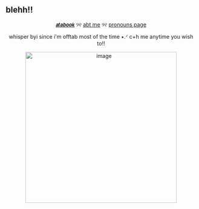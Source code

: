 ## blehh!!
 <p align="center">
  <a href="https://mydeeryv.atabook.org/">
𝙖𝙩𝙖𝙗𝙤𝙤𝙠</a> ୨୧
  <a href="https://deersareawesome.carrd.co/">abt me</a> ୨୧
  <a href="https://en.pronouns.page/@mydeeryv_">pronouns page</a> 
  <p align="center">
   whisper byi since i'm offtab most of the time ⭑.ᐟ c+h me anytime you wish to!!
      <p align="center">
<img width="400" height="400" alt="image" src="https://github.com/user-attachments/assets/87767abe-3999-443e-a7ed-ad09862f344c" />
<p align="center">


 
 






 











